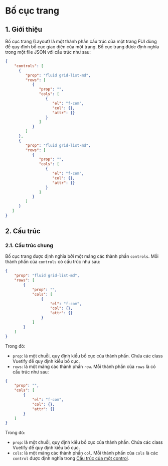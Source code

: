 # Bố cục trang

## 1. Giới thiệu

Bố cục trang (Layout) là một thành phần cấu trúc của một trang FUI dùng để quy định bố cục giao diện của một trang. Bố cục trang được định nghĩa trong một file JSON với cấu trúc như sau:


```json
{
    "controls": [
      {
         "prop": "fluid grid-list-md",
         "rows": [
            {
               "prop": "",
               "cols": [
                  {
                     "el": "f-com",
                     "col": {},
                     "attr": {}
                  }
               ]
            }
         ]
      },
      {
         "prop": "fluid grid-list-md",
         "rows": [
            {
               "prop": "",
               "cols": [
                  {
                     "el": "f-com",
                     "col": {},
                     "attr": {}
                  }
               ]
            }
         ]
      }
   ]
}
```

## 2. Cấu trúc

### 2.1. Cấu trúc chung

Bố cục trang được định nghĩa bởi một mảng các thành phần `controls`. Mỗi thành phần của `controls` có cấu trúc như sau:

```json
{
    "prop": "fluid grid-list-md",
    "rows": [
        {
            "prop": "",
            "cols": [
                {
                    "el": "f-com",
                    "col": {},
                    "attr": {}
                }
            ]
        }
    ]
}
```

Trong đó:

- `prop`: là một chuỗi, quy định kiểu bố cục của thành phần. Chứa các class Vuetify để quy định kiểu bố cục.
- `rows`: là một mảng các thành phần `row`. Mỗi thành phần của `rows` là có cấu trúc như sau:

```json
{
    "prop": "",
    "cols": [
        {
            "el": "f-com",
            "col": {},
            "attr": {}
        }
    ]
}
```

Trong đó:

- `prop`: là một chuỗi, quy định kiểu bố cục của thành phần. Chứa các class Vuetify để quy định kiểu bố cục.
- `cols`: là một mảng các thành phần `col`. Mỗi thành phần của `cols` là các `control` được định nghĩa trong [Cấu trúc của một control](giao-dien-nguoi-dung/control.md).
